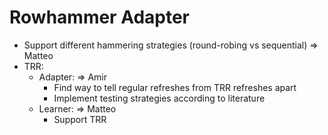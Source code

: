 # Rowhammer Adapter

* Support different hammering strategies (round-robing vs sequential) => Matteo
* TRR:
  - Adapter: => Amir
    - Find way to tell regular refreshes from TRR refreshes apart
    - Implement testing strategies according to literature
  - Learner: => Matteo
    - Support TRR
